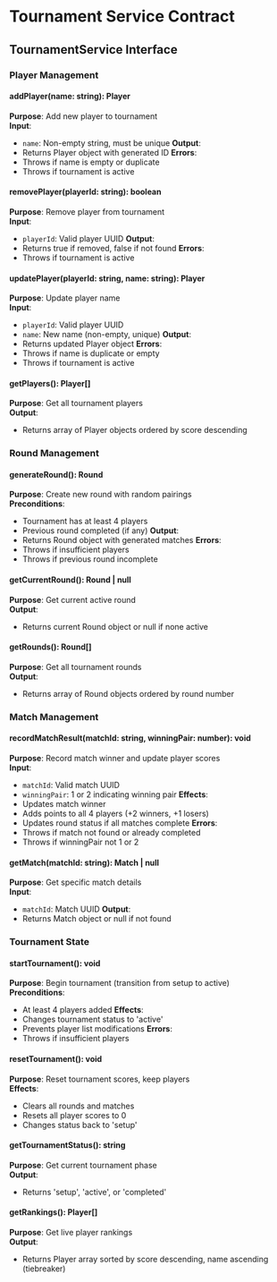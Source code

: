 # Tournament Service Contract

## TournamentService Interface

### Player Management

#### addPlayer(name: string): Player
**Purpose**: Add new player to tournament  
**Input**: 
- `name`: Non-empty string, must be unique
**Output**: 
- Returns Player object with generated ID
**Errors**: 
- Throws if name is empty or duplicate
- Throws if tournament is active

#### removePlayer(playerId: string): boolean
**Purpose**: Remove player from tournament  
**Input**: 
- `playerId`: Valid player UUID
**Output**: 
- Returns true if removed, false if not found
**Errors**: 
- Throws if tournament is active

#### updatePlayer(playerId: string, name: string): Player
**Purpose**: Update player name  
**Input**: 
- `playerId`: Valid player UUID
- `name`: New name (non-empty, unique)
**Output**: 
- Returns updated Player object
**Errors**: 
- Throws if name is duplicate or empty
- Throws if tournament is active

#### getPlayers(): Player[]
**Purpose**: Get all tournament players  
**Output**: 
- Returns array of Player objects ordered by score descending

### Round Management

#### generateRound(): Round
**Purpose**: Create new round with random pairings  
**Preconditions**: 
- Tournament has at least 4 players
- Previous round completed (if any)
**Output**: 
- Returns Round object with generated matches
**Errors**: 
- Throws if insufficient players
- Throws if previous round incomplete

#### getCurrentRound(): Round | null
**Purpose**: Get current active round  
**Output**: 
- Returns current Round object or null if none active

#### getRounds(): Round[]
**Purpose**: Get all tournament rounds  
**Output**: 
- Returns array of Round objects ordered by round number

### Match Management

#### recordMatchResult(matchId: string, winningPair: number): void
**Purpose**: Record match winner and update player scores  
**Input**: 
- `matchId`: Valid match UUID
- `winningPair`: 1 or 2 indicating winning pair
**Effects**: 
- Updates match winner
- Adds points to all 4 players (+2 winners, +1 losers)
- Updates round status if all matches complete
**Errors**: 
- Throws if match not found or already completed
- Throws if winningPair not 1 or 2

#### getMatch(matchId: string): Match | null
**Purpose**: Get specific match details  
**Input**: 
- `matchId`: Match UUID
**Output**: 
- Returns Match object or null if not found

### Tournament State

#### startTournament(): void
**Purpose**: Begin tournament (transition from setup to active)  
**Preconditions**: 
- At least 4 players added
**Effects**: 
- Changes tournament status to 'active'
- Prevents player list modifications
**Errors**: 
- Throws if insufficient players

#### resetTournament(): void
**Purpose**: Reset tournament scores, keep players  
**Effects**: 
- Clears all rounds and matches
- Resets all player scores to 0
- Changes status back to 'setup'

#### getTournamentStatus(): string
**Purpose**: Get current tournament phase  
**Output**: 
- Returns 'setup', 'active', or 'completed'

#### getRankings(): Player[]
**Purpose**: Get live player rankings  
**Output**: 
- Returns Player array sorted by score descending, name ascending (tiebreaker)